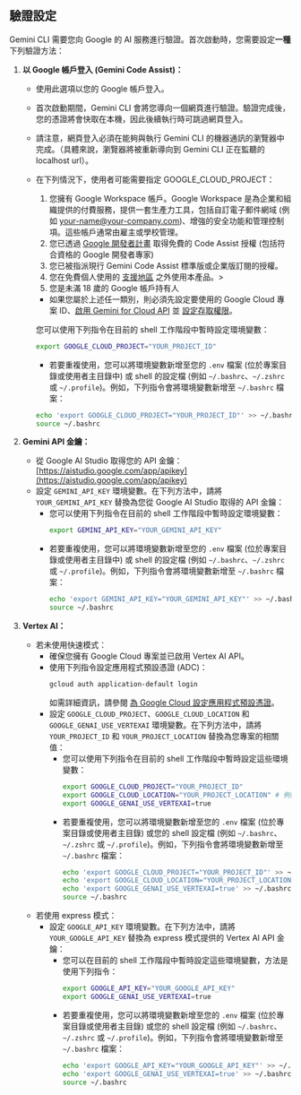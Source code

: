 ## 驗證設定

Gemini CLI 需要您向 Google 的 AI 服務進行驗證。首次啟動時，您需要設定**一種**下列驗證方法：

1.  **以 Google 帳戶登入 (Gemini Code Assist)：**

    - 使用此選項以您的 Google 帳戶登入。
    - 首次啟動期間，Gemini CLI 會將您導向一個網頁進行驗證。驗證完成後，您的憑證將會快取在本機，因此後續執行時可跳過網頁登入。
    - 請注意，網頁登入必須在能夠與執行 Gemini CLI 的機器通訊的瀏覽器中完成。（具體來說，瀏覽器將被重新導向到 Gemini CLI 正在監聽的 localhost url）。
    - <a id="workspace-gca">在下列情況下，使用者可能需要指定 GOOGLE_CLOUD_PROJECT：</a>

      1. 您擁有 Google Workspace 帳戶。Google Workspace 是為企業和組織提供的付費服務，提供一套生產力工具，包括自訂電子郵件網域 (例如 your-name@your-company.com)、增強的安全功能和管理控制項。這些帳戶通常由雇主或學校管理。
      1. 您已透過 [Google 開發者計畫](https://developers.google.com/program/plans-and-pricing) 取得免費的 Code Assist 授權 (包括符合資格的 Google 開發者專家)
      1. 您已被指派現行 Gemini Code Assist 標準版或企業版訂閱的授權。
      1. 您在免費個人使用的 [支援地區](https://developers.google.com/gemini-code-assist/resources/available-locations) 之外使用本產品。>
      1. 您是未滿 18 歲的 Google 帳戶持有人

      - 如果您屬於上述任一類別，則必須先設定要使用的 Google Cloud 專案 ID、[啟用 Gemini for Cloud API](https://cloud.google.com/gemini/docs/discover/set-up-gemini#enable-api) 並 [設定存取權限](https://cloud.google.com/gemini/docs/discover/set-up-gemini#grant-iam)。

      您可以使用下列指令在目前的 shell 工作階段中暫時設定環境變數：

      ```bash
      export GOOGLE_CLOUD_PROJECT="YOUR_PROJECT_ID"
      ```

      - 若要重複使用，您可以將環境變數新增至您的 `.env` 檔案 (位於專案目錄或使用者主目錄中) 或 shell 的設定檔 (例如 `~/.bashrc`、`~/.zshrc` 或 `~/.profile`)。例如，下列指令會將環境變數新增至 `~/.bashrc` 檔案：

      ```bash
      echo 'export GOOGLE_CLOUD_PROJECT="YOUR_PROJECT_ID"' >> ~/.bashrc
      source ~/.bashrc
      ```

2.  **<a id="gemini-api-key"></a>Gemini API 金鑰：**

    - 從 Google AI Studio 取得您的 API 金鑰：[https://aistudio.google.com/app/apikey](https://aistudio.google.com/app/apikey)
    - 設定 `GEMINI_API_KEY` 環境變數。在下列方法中，請將 `YOUR_GEMINI_API_KEY` 替換為您從 Google AI Studio 取得的 API 金鑰：
      - 您可以使用下列指令在目前的 shell 工作階段中暫時設定環境變數：
        ```bash
        export GEMINI_API_KEY="YOUR_GEMINI_API_KEY"
        ```
      - 若要重複使用，您可以將環境變數新增至您的 `.env` 檔案 (位於專案目錄或使用者主目錄中) 或 shell 的設定檔 (例如 `~/.bashrc`、`~/.zshrc` 或 `~/.profile`)。例如，下列指令會將環境變數新增至 `~/.bashrc` 檔案：
        ```bash
        echo 'export GEMINI_API_KEY="YOUR_GEMINI_API_KEY"' >> ~/.bashrc
        source ~/.bashrc
        ```

3.  **Vertex AI：**
    - 若未使用快速模式：
      - 確保您擁有 Google Cloud 專案並已啟用 Vertex AI API。
      - 使用下列指令設定應用程式預設憑證 (ADC)：
        ```bash
        gcloud auth application-default login
        ```
        如需詳細資訊，請參閱 [為 Google Cloud 設定應用程式預設憑證](https://cloud.google.com/docs/authentication/provide-credentials-adc)。
      - 設定 `GOOGLE_CLOUD_PROJECT`、`GOOGLE_CLOUD_LOCATION` 和 `GOOGLE_GENAI_USE_VERTEXAI` 環境變數。在下列方法中，請將 `YOUR_PROJECT_ID` 和 `YOUR_PROJECT_LOCATION` 替換為您專案的相關值：
        - 您可以使用下列指令在目前的 shell 工作階段中暫時設定這些環境變數：
          ```bash
          export GOOGLE_CLOUD_PROJECT="YOUR_PROJECT_ID"
          export GOOGLE_CLOUD_LOCATION="YOUR_PROJECT_LOCATION" # 例如 us-central1
          export GOOGLE_GENAI_USE_VERTEXAI=true
          ```
        - 若要重複使用，您可以將環境變數新增至您的 `.env` 檔案 (位於專案目錄或使用者主目錄) 或您的 shell 設定檔 (例如 `~/.bashrc`、`~/.zshrc` 或 `~/.profile`)。例如，下列指令會將環境變數新增至 `~/.bashrc` 檔案：
          ```bash
          echo 'export GOOGLE_CLOUD_PROJECT="YOUR_PROJECT_ID"' >> ~/.bashrc
          echo 'export GOOGLE_CLOUD_LOCATION="YOUR_PROJECT_LOCATION"' >> ~/.bashrc
          echo 'export GOOGLE_GENAI_USE_VERTEXAI=true' >> ~/.bashrc
          source ~/.bashrc
          ```
    - 若使用 express 模式：
      - 設定 `GOOGLE_API_KEY` 環境變數。在下列方法中，請將 `YOUR_GOOGLE_API_KEY` 替換為 express 模式提供的 Vertex AI API 金鑰：
        - 您可以在目前的 shell 工作階段中暫時設定這些環境變數，方法是使用下列指令：
          ```bash
          export GOOGLE_API_KEY="YOUR_GOOGLE_API_KEY"
          export GOOGLE_GENAI_USE_VERTEXAI=true
          ```
        - 若要重複使用，您可以將環境變數新增至您的 `.env` 檔案 (位於專案目錄或使用者主目錄) 或您的 shell 設定檔 (例如 `~/.bashrc`、`~/.zshrc` 或 `~/.profile`)。例如，下列指令會將環境變數新增至 `~/.bashrc` 檔案：
          ```bash
          echo 'export GOOGLE_API_KEY="YOUR_GOOGLE_API_KEY"' >> ~/.bashrc
          echo 'export GOOGLE_GENAI_USE_VERTEXAI=true' >> ~/.bashrc
          source ~/.bashrc
          ```
